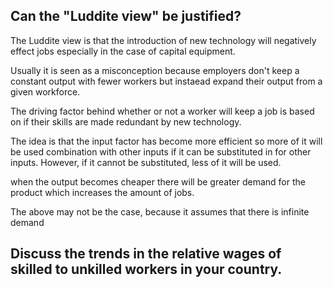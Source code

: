 Can the "Luddite view" be justified?
-------

The Luddite view is that the introduction of new technology will negatively
effect jobs especially in the case of capital equipment.

Usually it is seen as a misconception because employers don't keep a constant
output with fewer workers but instaead expand their output from a given
workforce.

The driving factor behind whether or not a worker will keep a job is based on if
their skills are made redundant by new technology.

The idea is that the input factor has become more efficient so more of it will
be used combination with other inputs if it can be substituted in for other
inputs. However, if it cannot be substituted, less of it will be used. 

when the output becomes cheaper there will be greater demand for the product
which increases the amount of jobs.

The above may not be the case, because it assumes that there is infinite demand

Discuss the trends in the relative wages of skilled to unkilled workers in your country.
-----
